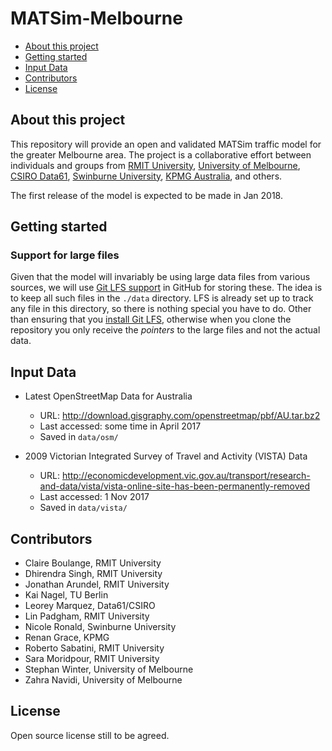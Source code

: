 # MATSim-Melbourne

* [About this project](#about-this-project)
* [Getting started](#getting-started)
* [Input Data](#input-data)
* [Contributors](#contributors)
* [License](#license)


## About this project

This repository will provide an open and validated MATSim traffic model for the greater Melbourne area. The project is a collaborative effort between individuals and groups from [RMIT University](http://www.rmit.edu.au), [University of Melbourne](http://www.unimelb.edu.au/), [CSIRO Data61](http://data61.csiro.au/), [Swinburne University](http://www.swinburne.edu.au/), [KPMG Australia](https://home.kpmg.com/au/en/home.html), and others.

The first release of the model is expected to be made in Jan 2018.


## Getting started

### Support for large files

Given that the model will invariably be using large data files from various sources, we will use [Git LFS support](https://help.github.com/articles/versioning-large-files/) in GitHub for storing these. The idea is to keep all such files in the `./data` directory. LFS is already set up to track any file in this directory, so there is nothing special 
you have to do. Other than ensuring that you [install Git LFS](https://help.github.com/articles/installing-git-large-file-storage/), otherwise when you clone the repository you only receive the *pointers* to the large files and not the actual data.


## Input Data

* Latest OpenStreetMap Data for Australia  
  * URL: http://download.gisgraphy.com/openstreetmap/pbf/AU.tar.bz2
  * Last accessed: some time in April 2017 
  * Saved in `data/osm/`


* 2009 Victorian Integrated Survey of Travel and Activity (VISTA) Data
  * URL: http://economicdevelopment.vic.gov.au/transport/research-and-data/vista/vista-online-site-has-been-permanently-removed
  * Last accessed: 1 Nov 2017
  * Saved in `data/vista/`


## Contributors

* Claire Boulange, RMIT University
* Dhirendra Singh, RMIT University
* Jonathan Arundel, RMIT University
* Kai Nagel, TU Berlin
* Leorey Marquez, Data61/CSIRO
* Lin Padgham, RMIT University
* Nicole Ronald, Swinburne University
* Renan Grace, KPMG 
* Roberto Sabatini, RMIT University 
* Sara Moridpour, RMIT University 
* Stephan Winter, University of Melbourne 
* Zahra Navidi, University of Melbourne

## License

Open source license still to be agreed.

